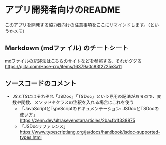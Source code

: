 # アプリ開発者向けのREADME
このアプリを開発する協力者向けの注意事項をここにリマインドします。（というかメモ）


## Markdown (mdファイル) のチートシート
mdファイルの記述法はこちらのサイトなどを参照する、それかググる<br>
https://qiita.com/Hase-pro/items/16379a0c83f2725e3a11


## ソースコードのコメント
- JSとTSにはそれぞれ「JSDoc」「TSDoc」という専用の記法があるので、変数や関数、メソッドやクラスの注釈を入れる場合はこれを使う
  - 「JavaScriptとTypeScriptのドキュメンテーション: JSDocとTSDocの使い方」<br>
      https://zenn.dev/ultrasevenstar/articles/2bacfb1f338875
  - 「JSDocリファレンス」<br>
      https://www.typescriptlang.org/ja/docs/handbook/jsdoc-supported-types.html
